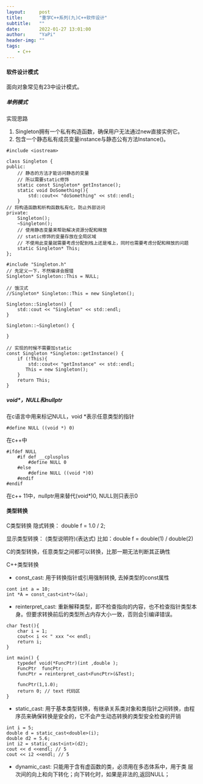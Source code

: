 ```yaml
---
layout:     post
title:      "重学C++系列(九)C++软件设计"
subtitle:   ""
date:       2022-01-27 13:01:00
author:     "YaPi"
header-img: ""
tags:
    - C++
---
```


#### 软件设计模式
面向对象常见有23中设计模式。


##### 单例模式
实现思路

1. Singleton拥有一个私有构造函数，确保用户无法通过new直接实例它。
2. 包含一个静态私有成员变量instance与静态公有方法Instance()。

```text
#include <iostream>

class Singleton {
public:
    // 静态的方法才能访问静态的变量
    // 所以需要static修饰
    static const Singleton* getInstance();
    static void DoSomething(){
        std::cout<< "doSomething" << std::endl;
    }
// 将构造函数和析构函数私有化，防止外部访问
private:
    Singleton();
    ~Singleton();
    // 使用静态变量来帮助解决资源分配和释放
    // static修饰的变量存放在全局区域
    // 不使用此变量就需要考虑分配到栈上还是堆上，同时也需要考虑分配和释放的问题
    static Singleton* This;
};
```


```text
#include "Singleton.h"
// 先定义一下，不然编译会报错
Singleton* Singleton::This = NULL;

// 饿汉式
//Singleton* Singleton::This = new Singleton();

Singleton::Singleton() {
    std::cout << "Singleton" << std::endl;
}

Singleton::~Singleton() {

}

// 实现的时候不需要加static
const Singleton *Singleton::getInstance() {
    if (!This){
        std::cout<< "getInstance" << std::endl;
       This = new Singleton();
    }
    return This;
}
```

##### void*，NULL和nullptr
在c语言中用来标记NULL，void *表示任意类型的指针
```text
#define NULL ((void *) 0)
```

在c++中
```text
#ifdef NULL
    #if def __cplusplus
        #define NULL 0
    #else
        #define NULL ((void *)0)
    #endif
#endif
```

在c++ 11中，nullptr用来替代(void*)0, NULL则只表示0

#### 类型转换
C类型转换
隐式转换：
double f = 1.0 / 2;

显示类型转换：
(类型说明符)(表达式)
比如：double f = double(1) / double(2)


C的类型转换，任意类型之间都可以转换，比那一期无法判断其正确性

C++类型转换

- const_cast: 用于转换指针或引用强制转换, 去掉类型的const属性

```text
cont int a = 10;
int *A = const_cast<int*>(&a);
```

- reinterpret_cast: 重新解释类型，即不检查指向的内容，也不检查指针类型本身。但要求转换前后的类型所占内存大小一致，否则会引编译错误。

```text
char Test(){
    char i = 1;
    cout<< i << " xxx "<< endl;
    return i;
}

int main() {
    typedef void(*FuncPtr)(int ,double );
    FuncPtr  funcPtr;
    funcPtr = reinterpret_cast<FuncPtr>(&Test);

    funcPtr(1,1.0);
    return 0; // text 代码区
}
```

- static_cast: 用于基本类型转换，有继承关系类对象和类指针之间转换，由程序员来确保转换是安全的，它不会产生动态转换的类型安全检查的开销

```text
int i = 5;
double d = static_cast<double>(i);
double d2 = 5.6;
int i2 = static_cast<int>(d2);
cout << d <<endl; // 5
cout << i2 <<endl; // 5
```

- dynamic_cast: 只能用于含有虚函数的类，必须用在多态体系中，用于类
层次间的向上和向下转化；向下转化时，如果是非法的,返回NULL；
